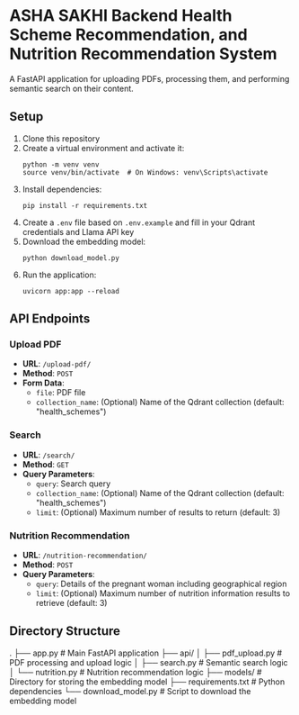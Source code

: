 # ASHA SAKHI Backend Health Scheme Recommendation, and Nutrition Recommendation System

A FastAPI application for uploading PDFs, processing them, and performing semantic search on their content.

## Setup

1. Clone this repository
2. Create a virtual environment and activate it:
   ```
   python -m venv venv
   source venv/bin/activate  # On Windows: venv\Scripts\activate
   ```
3. Install dependencies:
   ```
   pip install -r requirements.txt
   ```
4. Create a `.env` file based on `.env.example` and fill in your Qdrant credentials and Llama API key
5. Download the embedding model:
   ```
   python download_model.py
   ```
6. Run the application:
   ```
   uvicorn app:app --reload
   ```

## API Endpoints

### Upload PDF
- **URL**: `/upload-pdf/`
- **Method**: `POST`
- **Form Data**:
  - `file`: PDF file
  - `collection_name`: (Optional) Name of the Qdrant collection (default: "health_schemes")

### Search
- **URL**: `/search/`
- **Method**: `GET`
- **Query Parameters**:
  - `query`: Search query
  - `collection_name`: (Optional) Name of the Qdrant collection (default: "health_schemes")
  - `limit`: (Optional) Maximum number of results to return (default: 3)

### Nutrition Recommendation
- **URL**: `/nutrition-recommendation/`
- **Method**: `POST`
- **Query Parameters**:
  - `query`: Details of the pregnant woman including geographical region
  - `limit`: (Optional) Maximum number of nutrition information results to retrieve (default: 3)

## Directory Structure

.
├── app.py                # Main FastAPI application
├── api/
│   ├── pdf_upload.py     # PDF processing and upload logic
│   ├── search.py         # Semantic search logic
│   └── nutrition.py      # Nutrition recommendation logic
├── models/               # Directory for storing the embedding model
├── requirements.txt      # Python dependencies
└── download_model.py     # Script to download the embedding model 
